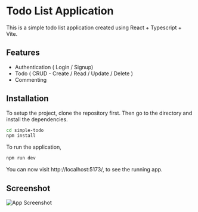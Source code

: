 # Todo List Application

This is a simple todo list application created using React + Typescript + Vite.

## Features

- Authentication ( Login / Signup)
- Todo ( CRUD - Create / Read / Update / Delete )
- Commenting

## Installation

To setup the project, clone the repository first.
Then go to the directory and install the dependencies.

```bash
cd simple-todo
npm install
```

To run the application,

```bash
npm run dev
```

You can now visit http://localhost:5173/, to see the running app.

## Screenshot

![App Screenshot](https://i.imgur.com/c53VI1z.jpeg)
